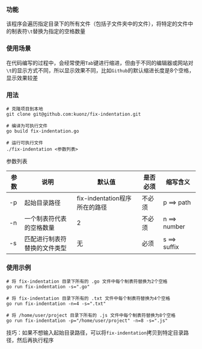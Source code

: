 ### 功能

该程序会遍历指定目录下的所有文件（包括子文件夹中的文件），将特定的文件中的制表符`\t`替换为指定的空格数量

### 使用场景

在代码编写的过程中，会经常使用`Tab`键进行缩进，但由于不同的编辑器或网站对`\t`的显示方式不同，所以显示效果不同，比如`Github`的默认缩进长度是8个空格，显示效果较差

### 用法

```shell
# 克隆项目到本地
git clone git@github.com:kuonz/fix-indentation.git

# 编译为可执行文件
go build fix-indentation.go

# 运行可执行文件
./fix-indentation <参数列表>
```

参数列表

| 参数 | 说明                         | 默认值                        | 是否必须 | 缩写含义     |
| ---- | ---------------------------- | ----------------------------- | -------- | ------------ |
| -p   | 起始目录路径                 | fix-indentation程序所在的路径 | 不必须   | p ==> path   |
| -n   | 一个制表符代表的空格数量     | 2                             | 不必须   | n ==> number |
| -s   | 匹配进行制表符替换的文件类型 | 无                            | 必须     | s ==> suffix |

### 使用示例

```shell
# 将 fix-indentation 目录下所有的 .go 文件中每个制表符替换为2个空格
go run fix-indentation -s=".go"

# 将 fix-indentation 目录下所有的 .txt 文件中每个制表符替换为4个空格
go run fix-indentation -n=4 -s=".txt"

# 将 /home/user/project 目录下所有的 .js 文件中每个制表符替换为8个空格
go run fix-indentation -p="/home/user/project" -n=8 -s=".js"
```

技巧：如果不想输入起始目录路径，可以将`fix-indentation`拷贝到特定目录路径，然后再执行程序